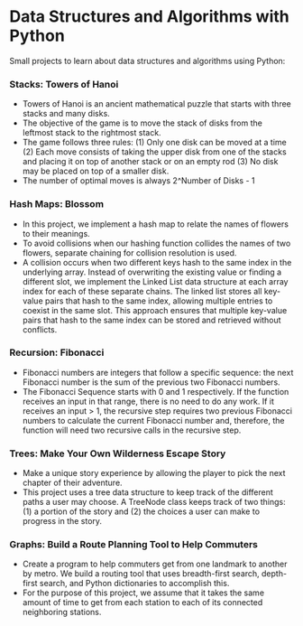 # Data Structures and Algorithms with Python
Small projects to learn about data structures and algorithms using Python:

### Stacks: Towers of Hanoi
- Towers of Hanoi is an ancient mathematical puzzle that starts with three stacks and many disks.
- The objective of the game is to move the stack of disks from the leftmost stack to the rightmost stack.
- The game follows three rules: (1) Only one disk can be moved at a time (2) Each move consists of taking the upper disk from one of the stacks and placing it on top of another stack or on an empty rod (3) No disk may be placed on top of a smaller disk.
- The number of optimal moves is always 2^Number of Disks - 1

### Hash Maps: Blossom
- In this project, we implement a hash map to relate the names of flowers to their meanings.
- To avoid collisions when our hashing function collides the names of two flowers, separate chaining for collision resolution is used.
- A collision occurs when two different keys hash to the same index in the underlying array. Instead of overwriting the existing value or finding a different slot, we implement the Linked List data structure at each array index for each of these separate chains. The linked list stores all key-value pairs that hash to the same index, allowing multiple entries to coexist in the same slot. This approach ensures that multiple key-value pairs that hash to the same index can be stored and retrieved without conflicts.

### Recursion: Fibonacci
- Fibonacci numbers are integers that follow a specific sequence: the next Fibonacci number is the sum of the previous two Fibonacci numbers.
- The Fibonacci Sequence starts with 0 and 1 respectively. If the function receives an input in that range, there is no need to do any work. If it receives an input > 1, the recursive step requires two previous Fibonacci numbers to calculate the current Fibonacci number and, therefore, the function will need two recursive calls in the recursive step.

### Trees: Make Your Own Wilderness Escape Story
- Make a unique story experience by allowing the player to pick the next chapter of their adventure. 
- This project uses a tree data structure to keep track of the different paths a user may choose. A TreeNode class keeps track of two things: (1) a portion of the story and (2) the choices a user can make to progress in the story.

### Graphs: Build a Route Planning Tool to Help Commuters
- Create a program to help commuters get from one landmark to another by metro. We build a routing tool that uses breadth-first search, depth-first search, and Python dictionaries to accomplish this.
- For the purpose of this project, we assume that it takes the same amount of time to get from each station to each of its connected neighboring stations.
